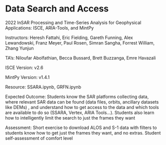# Data Search and Access
2022 InSAR Processing and Time-Series Analysis for Geophysical Applications: ISCE, ARIA-Tools, and MintPy

Instructors: Heresh Fattahi, Eric Fielding, Gareth Funning, Alex Lewandowski, Franz Meyer, Paul Rosen, Simran Sangha, Forrest William, Zhang Yunjun

TA’s: Niloufar Abolfathian, Becca Bussard, Brett Buzzanga, Emre Havazali

ISCE Version: v2.6

MintPy Version: v1.4.1

Resource: SSARA.ipynb, GRFN.ipynb

Expected Outcome: Students know the SAR platforms collecting data, where relevant SAR data can be found (data files, orbits, ancillary datasets like DEMs) , and understand how to get access to the data and which tools are available to do so (SSARA, Vertex, ARIA Tools…). Students also learn how to intelligently limit the search to just the frames they want

Assessment: Short exercise to download ALOS and S-1 data with filters to students know how to get just the frames they want, and no extras. Student self-assessment of comfort level
